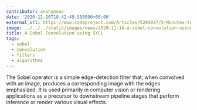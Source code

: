 ```yaml
---
contributor: anonymous
date: '2020-11-16T18:42:49.590000+00:00'
external_url: https://www.codeproject.com/Articles/5284847/5-Minutes-to-Your-First-oneAPI-App-on-DevCloud
image: ../../../static/images/news/2020-11-16-a-sobel-convolution-using-sycl.webp
title: A Sobel Convolution using SYCL
tags:
  - sobel
  - convolution
  - filters
  - algorithms
---
```


The Sobel operator is a simple edge-detection filter that, when convolved with an image, produces a corresponding image
with the edges emphasized. It is used primarily in computer vision or rendering applications as a precursor to
downstream pipeline stages that perform inference or render various visual effects.  
